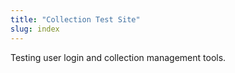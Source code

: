 ```yaml
---
title: "Collection Test Site"
slug: index
---
```

Testing user login and collection management tools.
